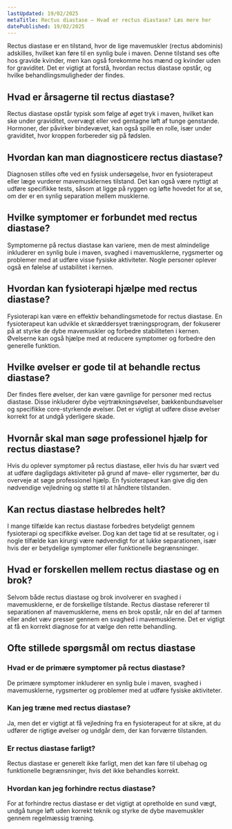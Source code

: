```yaml
---
lastUpdated: 19/02/2025
metaTitle: Rectus diastase – Hvad er rectus diastase? Læs mere her
datePublished: 19/02/2025
---
```


Rectus diastase er en tilstand, hvor de lige mavemuskler (rectus abdominis) adskilles, hvilket kan føre til en synlig bule i maven. Denne tilstand ses ofte hos gravide kvinder, men kan også forekomme hos mænd og kvinder uden for graviditet. Det er vigtigt at forstå, hvordan rectus diastase opstår, og hvilke behandlingsmuligheder der findes.

## Hvad er årsagerne til rectus diastase?

Rectus diastase opstår typisk som følge af øget tryk i maven, hvilket kan ske under graviditet, overvægt eller ved gentagne løft af tunge genstande. Hormoner, der påvirker bindevævet, kan også spille en rolle, især under graviditet, hvor kroppen forbereder sig på fødslen.

## Hvordan kan man diagnosticere rectus diastase?

Diagnosen stilles ofte ved en fysisk undersøgelse, hvor en fysioterapeut eller læge vurderer mavemusklernes tilstand. Det kan også være nyttigt at udføre specifikke tests, såsom at ligge på ryggen og løfte hovedet for at se, om der er en synlig separation mellem musklerne.

## Hvilke symptomer er forbundet med rectus diastase?

Symptomerne på rectus diastase kan variere, men de mest almindelige inkluderer en synlig bule i maven, svaghed i mavemusklerne, rygsmerter og problemer med at udføre visse fysiske aktiviteter. Nogle personer oplever også en følelse af ustabilitet i kernen.

## Hvordan kan fysioterapi hjælpe med rectus diastase?

Fysioterapi kan være en effektiv behandlingsmetode for rectus diastase. En fysioterapeut kan udvikle et skræddersyet træningsprogram, der fokuserer på at styrke de dybe mavemuskler og forbedre stabiliteten i kernen. Øvelserne kan også hjælpe med at reducere symptomer og forbedre den generelle funktion.

## Hvilke øvelser er gode til at behandle rectus diastase?

Der findes flere øvelser, der kan være gavnlige for personer med rectus diastase. Disse inkluderer dybe vejrtrækningsøvelser, bækkenbundsøvelser og specifikke core-styrkende øvelser. Det er vigtigt at udføre disse øvelser korrekt for at undgå yderligere skade.

## Hvornår skal man søge professionel hjælp for rectus diastase?

Hvis du oplever symptomer på rectus diastase, eller hvis du har svært ved at udføre dagligdags aktiviteter på grund af mave- eller rygsmerter, bør du overveje at søge professionel hjælp. En fysioterapeut kan give dig den nødvendige vejledning og støtte til at håndtere tilstanden.

## Kan rectus diastase helbredes helt?

I mange tilfælde kan rectus diastase forbedres betydeligt gennem fysioterapi og specifikke øvelser. Dog kan det tage tid at se resultater, og i nogle tilfælde kan kirurgi være nødvendigt for at lukke separationen, især hvis der er betydelige symptomer eller funktionelle begrænsninger.

## Hvad er forskellen mellem rectus diastase og en brok?

Selvom både rectus diastase og brok involverer en svaghed i mavemusklerne, er de forskellige tilstande. Rectus diastase refererer til separationen af mavemusklerne, mens en brok opstår, når en del af tarmen eller andet væv presser gennem en svaghed i mavemusklerne. Det er vigtigt at få en korrekt diagnose for at vælge den rette behandling.

## Ofte stillede spørgsmål om rectus diastase

### Hvad er de primære symptomer på rectus diastase?

De primære symptomer inkluderer en synlig bule i maven, svaghed i mavemusklerne, rygsmerter og problemer med at udføre fysiske aktiviteter.

### Kan jeg træne med rectus diastase?

Ja, men det er vigtigt at få vejledning fra en fysioterapeut for at sikre, at du udfører de rigtige øvelser og undgår dem, der kan forværre tilstanden.

### Er rectus diastase farligt?

Rectus diastase er generelt ikke farligt, men det kan føre til ubehag og funktionelle begrænsninger, hvis det ikke behandles korrekt.

### Hvordan kan jeg forhindre rectus diastase?

For at forhindre rectus diastase er det vigtigt at opretholde en sund vægt, undgå tunge løft uden korrekt teknik og styrke de dybe mavemuskler gennem regelmæssig træning.
